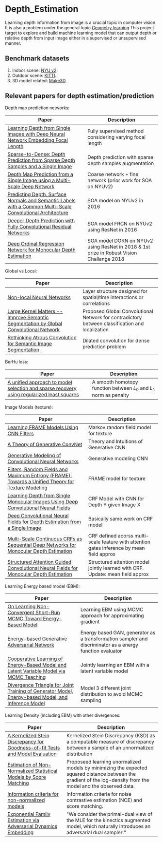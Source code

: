 # Depth_Estimation

Learning depth information from image is a crucial topic in computer vision.  It is also a problem under the general topic [Geometry learning](http://geometricdeeplearning.com/)  This project target to explore and build machine learning model that can output depth or relative depth from input image either in a supervised or unsupervised manner.


## Benchmark datasets
1. Indoor scene: [NYU v2](https://cs.nyu.edu/~silberman/datasets/nyu_depth_v2.html).
2. Outdoor scene: [KITTI](http://www.cvlibs.net/datasets/kitti/eval_depth_all.php).
3. 3D model related: [Make3D](http://make3d.cs.cornell.edu/data.html).

## Relevant papers for depth estimation/prediction

Depth map prediction networks:

| Paper | Description |
| --- | --- |
| [Learning Depth from Single Images with Deep Neural Network Embedding Focal Length](https://arxiv.org/abs/1803.10039) | Fully supervised method considering varying focal length |
| [Sparse-to-Dense: Depth Prediction from Sparse Depth Samples and a Single Image](https://arxiv.org/abs/1709.07492) | Depth prediction with sparse depth samples augmentation |
| [Depth Map Prediction from a Single Image using a Multi-Scale Deep Network](https://arxiv.org/abs/1406.2283) | Coarse network + fine network (prior work for SOA on NYUv2) |
| [Predicting Depth, Surface Normals and Semantic Labels with a Common Multi-Scale Convolutional Architecture](https://arxiv.org/abs/1411.4734) | SOA model on NYUv2 in 2016|
| [Deeper Depth Prediction with Fully Convolutional Residual Networks](https://arxiv.org/abs/1606.00373) | SOA model FRCN on NYUv2 using ResNet in 2016 |
| [Deep Ordinal Regression Network for Monocular Depth Estimation](https://arxiv.org/abs/1806.02446) | SOA model DORN on NYUv2 using ResNet in 2018 & 1st prize in Robust Vision Challange 2018 |

Global vs Local:

| Paper | Description |
| --- | --- |
| [Non-local Neural Networks](https://arxiv.org/abs/1711.07971) | Layer structure designed for spatial/time interactions or correlations |
| [Large Kernel Matters -- Improve Semantic Segmentation by Global Convolutional Network](https://arxiv.org/abs/1703.02719) | Proposed Global Convolutional Network for contradictory between classification and localization |
|[Rethinking Atrous Convolution for Semantic Image Segmentation](https://arxiv.org/abs/1706.05587)|Dilated convolution for dense prediction problem|




BerHu loss:

| Paper | Description |
| --- | --- |
| [A unified approach to model selection and sparse recovery using regularized least squares](https://arxiv.org/abs/0905.3573) | A smooth homotopy function between $L_0$ and $L_1$ norm as penalty |


Image Models (texture):

| Paper | Description |
| --- | --- |
| [Learning FRAME Models Using CNN Filters](https://arxiv.org/abs/1509.08379) | Markov random field model for texture|
|[A Theory of Generative ConvNet](https://arxiv.org/abs/1602.03264)|Theory and Intuitions of Generative CNN|
|[Generative Modeling of Convolutional Neural Networks](https://arxiv.org/abs/1412.6296)|Generative modeling CNN|
|[Filters, Random Fields and Maximum Entropy (FRAME): Towards a Unified Theory for Texture Modeling](https://link.springer.com/article/10.1023/A:1007925832420)|FRAME model for texture|
|[Learning Depth from Single Monocular Images Using Deep Convolutional Neural Fields](https://arxiv.org/abs/1502.07411)|CRF Model with CNN for Depth Y given Image X|
|[Deep Convolutional Neural Fields for Depth Estimation from a Single Image](https://arxiv.org/abs/1411.6387)|Basically same work on CRF model|
|[Multi-Scale Continuous CRFs as Sequential Deep Networks for Monocular Depth Estimation](https://arxiv.org/abs/1704.02157)|CRF defined acorss multi-scale feature with attention gates inference by mean field approx|
|[Structured Attention Guided Convolutional Neural Fields for Monocular Depth Estimation](https://arxiv.org/abs/1803.11029)|Structured attention model jointly learned with CRF. Update: mean field approx|

Learning Energy based model (EBM):

| Paper | Description |
| --- | --- |
| [On Learning Non-Convergent Short-Run MCMC Toward Energy-Based Model](https://arxiv.org/abs/1904.09770) |Learning EBM using MCMC approach for approximating gradient|
|[Energy-based Generative Adversarial Network](https://arxiv.org/abs/1609.03126)|Energy based GAN, generator as a transformation sampler and discriminator as a energy function evaluator|
|[Cooperative Learning of Energy-Based Model and Latent Variable Model via MCMC Teaching](http://www.stat.ucla.edu/~ywu/CoopNets/doc/CoopNets_AAAI.pdf)|Jointly learning an EBM with a latent variable model|
|[Divergence Triangle for Joint Training of Generator Model, Energy-based Model, and Inference Model](https://arxiv.org/pdf/1812.10907.pdf)|Model 3 different joint distribution to avoid MCMC sampling|


Learning Density (including EBM) with other divergences:

| Paper | Description |
| --- | --- |
| [A Kernelized Stein Discrepancy for Goodness-of-fit Tests and Model Evaluation](https://arxiv.org/abs/1602.03253) |Kernelized Stein Discrepancy (KSD) as a computable measure of discrepancy between a sample of an unnormalized distribution|
|[Estimation of Non-Normalized Statistical Models by Score Matching](http://www.jmlr.org/papers/v6/hyvarinen05a.html)|Proposeed learning unormalized models by minimizing the expected squared distance between the gradient of the log-density from the model and the observed data.|
|[Information criteria for non-normalized models](https://arxiv.org/abs/1905.05976)|Information criteria for noise contrastive estimation (NCE) and score matching.|
|[Exponential Family Estimation via Adversarial Dynamics Embedding](https://arxiv.org/abs/1904.12083)|"We consider the primal-dual view of the MLE for the kinectics augmented model, which naturally introduces an adversarial dual sampler."|
